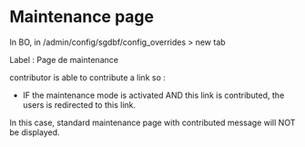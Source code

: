 # **Maintenance page**

In BO, in /admin/config/sgdbf/config\_overrides &gt; new tab

Label : Page de maintenance

contributor is able to contribute a link so :

-   IF the maintenance mode is activated AND this link is contributed,
     the users is redirected to this link.

 In this case, standard maintenance page with contributed message will
 NOT be displayed.
